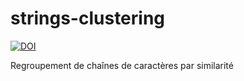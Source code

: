 # strings-clustering

[![DOI](https://zenodo.org/badge/1053930725.svg)](https://doi.org/10.5281/zenodo.17090527)

Regroupement de chaînes de caractères par similarité
